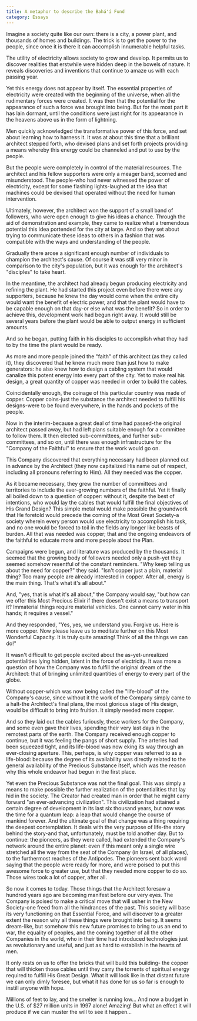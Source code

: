 ```yaml
---
title: A metaphor to describe the Bahá'í Fund
category: Essays
---
```


Imagine a society quite like our own: there is a city, a power plant,
and thousands of homes and buildings.  The trick is to get the power to
the people, since once it is there it can accomplish innumerable helpful
tasks.

The utility of electricity allows society to grow and develop.  It
permits us to discover realities that erstwhile were hidden deep in the
bowels of nature.  It reveals discoveries and inventions that continue
to amaze us with each passing year.

Yet this energy does not appear by itself.  The essential properties of
electricity were created with the beginning of the universe, when all
the rudimentary forces were created.  It was then that the potential for
the appearance of such a force was brought into being.  But for the most
part it has lain dormant, until the conditions were just right for its
appearance in the heavens above us in the form of lightning.

Men quickly acknowledged the transformative power of this force, and set
about learning how to harness it.  It was at about this time that a
brilliant architect stepped forth, who devised plans and set forth
projects providing a means whereby this energy could be channeled and
put to use by the people.

But the people were completely in control of the material resources.
The architect and his fellow supporters were only a meager band, scorned
and misunderstood.  The people-who had never witnessed the power of
electricity, except for some flashing lights-laughed at the idea that
machines could be devised that operated without the need for human
intervention.

Ultimately, however, the architect won the support of a small band of
followers, who were open enough to give his ideas a chance.  Through the
aid of demonstration and example, they came to realize what a tremendous
potential this idea portended for the city at large.  And so they set
about trying to communicate these ideas to others in a fashion that was
compatible with the ways and understanding of the people.

Gradually there arose a significant enough number of individuals to
champion the architect's cause.  Of course it was still very minor in
comparison to the city's population, but it was enough for the
architect's "disciples" to take heart.

In the meantime, the architect had already begun producing electricity
and refining the plant.  He had started this project even before there
were any supporters, because he knew the day would come when the entire
city would want the benefit of electric power, and that the plant would
have to be capable enough on that day-or else what was the benefit?  So
in order to achieve this, development work had begun right away.  It
would still be several years before the plant would be able to output
energy in sufficient amounts.

And so he began, putting faith in his disciples to accomplish what they
had to by the time the plant would be ready.

As more and more people joined the "faith" of this architect (as they
called it), they discovered that he knew much more than just how to make
generators: he also knew how to design a cabling system that would
canalize this potent energy into every part of the city.  Yet to make
real his design, a great quantity of copper was needed in order to build
the cables.

Coincidentally enough, the coinage of this particular country was made
of copper.  Copper coins-just the substance the architect needed to
fulfill his designs-were to be found everywhere, in the hands and
pockets of the people.

Now in the interim-because a great deal of time had passed-the original
architect passed away, but had left plans suitable enough for a
committee to follow them. It then elected sub-committees, and further
sub-committees, and so on, until there was enough infrastructure for the
"Company of the Faithful" to ensure that the work would go on.

This Company discovered that everything necessary had been planned out
in advance by the Architect (they now capitalized His name out of
respect, including all pronouns referring to Him).  All they needed was
the copper.

As it became necessary, they grew the number of committees and
territories to include the ever-growing numbers of the faithful.  Yet it
finally all boiled down to a question of copper: without it, despite the
best of intentions, who would lay the cables that would fulfill the
final objectives of His Grand Design?  This simple metal would make
possible the groundwork that He foretold would precede the coming of the
Most Great Society-a society wherein every person would use electricity
to accomplish his task, and no one would be forced to toil in the fields
any longer like beasts of burden.  All that was needed was copper; that
and the ongoing endeavors of the faithful to educate more and more
people about the Plan.

Campaigns were begun, and literature was produced by the thousands.  It
seemed that the growing body of followers needed only a push-yet they
seemed somehow resentful of the constant reminders.  "Why keep telling
us about the need for copper?" they said.  "Isn't copper just a plain,
material thing?  Too many people are already interested in copper.
After all, energy is the main thing.  That's what it's all about."

And, "yes, that is what it's all about," the Company would say, "but how
can we offer this Most Precious Elixir if there doesn't exist a means to
transport it?  Immaterial things require material vehicles.  One cannot
carry water in his hands; it requires a vessel."

And they responded, "Yes, yes, we understand you.  Forgive us.  Here is
more copper.  Now please leave us to meditate further on this Most
Wonderful Capacity.  It is truly quite amazing!  Think of all the things
we can do!"

It wasn't difficult to get people excited about the as-yet-unrealized
potentialities lying hidden, latent in the force of electricity.  It was
more a question of how the Company was to fulfill the original dream of
the Architect: that of bringing unlimited quantities of energy to every
part of the globe.

Without copper-which was now being called the "life-blood" of the
Company's cause, since without it the work of the Company simply came to
a halt-the Architect's final plans, the most glorious stage of His
design, would be difficult to bring into fruition.  It simply needed
more copper.

And so they laid out the cables furiously, these workers for the
Company, and some even gave their lives, spending their very last days
in the remotest parts of the earth.  The Company received enough copper
to continue, but it was feeling the pangs of short supply.  The arteries
had been squeezed tight, and its life-blood was now eking its way
through an ever-closing aperture.  This, perhaps, is why copper was
referred to as a life-blood: because the degree of its availability was
directly related to the general availability of the Precious Substance
itself, which was the reason why this whole endeavor had begun in the
first place.

Yet even the Precious Substance was not the final goal.  This was simply
a means to make possible the further realization of the potentialities
that lay hid in the society.  The Creator had created man in order that
he might carry forward "an ever-advancing civilization".  This
civilization had attained a certain degree of development in its last
six thousand years, but now was the time for a quantum leap: a leap that
would change the course of mankind forever.  And the ultimate goal of
that change was a thing requiring the deepest contemplation.  It deals
with the very purpose of life-the story behind the story-and that,
unfortunately, must be told another day.  But to continue: the pioneers,
as they were called, had extended the Company's network around the
entire planet: even if this meant only a single wire stretched all the
way from the seat of the Company (in Israel, of all places), to the
furthermost reaches of the Antipodes.  The pioneers sent back word
saying that the people were ready for more, and were poised to put this
awesome force to greater use, but that they needed more copper to do so.
Those wires took a lot of copper, after all.

So now it comes to today.  Those things that the Architect foresaw a
hundred years ago are becoming manifest before our very eyes.  The
Company is poised to make a critical move that will usher in the New
Society-one freed from all the hindrances of the past.  This society
will base its very functioning on that Essential Force, and will
discover to a greater extent the reason why all these things were
brought into being.  It seems dream-like, but somehow this new future
promises to bring to us an end to war, the equality of peoples, and the
coming together of all the other Companies in the world, who in their
time had introduced technologies just as revolutionary and useful, and
just as hard to establish in the hearts of men.

It only rests on us to offer the bricks that will build this building-
the copper that will thicken those cables until they carry the torrents
of spiritual energy required to fulfill His Great Design.  What it will
look like in that distant future we can only dimly foresee, but what it
has done for us so far is enough to instill anyone with hope.

Millions of feet to lay, and the smelter is running low... And now a
budget in the U.S. of $27 million units in 1997 alone!  Amazing!  But
what an effect it will produce if we can muster the will to see it
happen...


